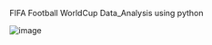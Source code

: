 FIFA Football WorldCup Data_Analysis using python 


![image](https://user-images.githubusercontent.com/26451679/170884878-0a9cb246-7956-43ac-b07c-2296a16ccce6.png)



